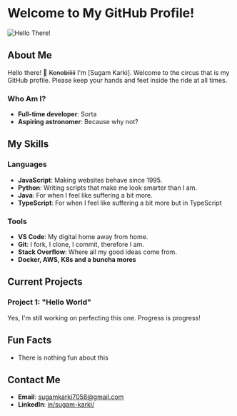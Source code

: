 # Welcome to My GitHub Profile!

![Hello There!](https://media.giphy.com/media/26ufnwz3wDUli7GU0/giphy.gif)



## About Me

Hello there! 👋 ~~Kenobiiiii~~ I'm [Sugam Karki]. Welcome to the circus that is my GitHub profile. Please keep your hands and feet inside the ride at all times.

### Who Am I?

- **Full-time developer**: Sorta
- **Aspiring astronomer**: Because why not?

## My Skills

### Languages

- **JavaScript**: Making websites behave since 1995.
- **Python**: Writing scripts that make me look smarter than I am.
- **Java**: For when I feel like suffering a bit more.
- **TypeScript**: For when I feel like suffering a bit more but in TypeScript

### Tools

- **VS Code**: My digital home away from home.
- **Git**: I fork, I clone, I commit, therefore I am.
- **Stack Overflow**: Where all my good ideas come from.
- **Docker, AWS, K8s and a buncha mores**

## Current Projects


### Project 1: **"Hello World"**
Yes, I'm still working on perfecting this one. Progress is progress!

## Fun Facts

- There is nothing fun about this

## Contact Me

- **Email**: [sugamkarki7058@gmail.com](mailto:sugamkarki7058@gmail.com)
- **LinkedIn**: [in/sugam-karki/](https://linkedin.com/in/sugam-karki/)

